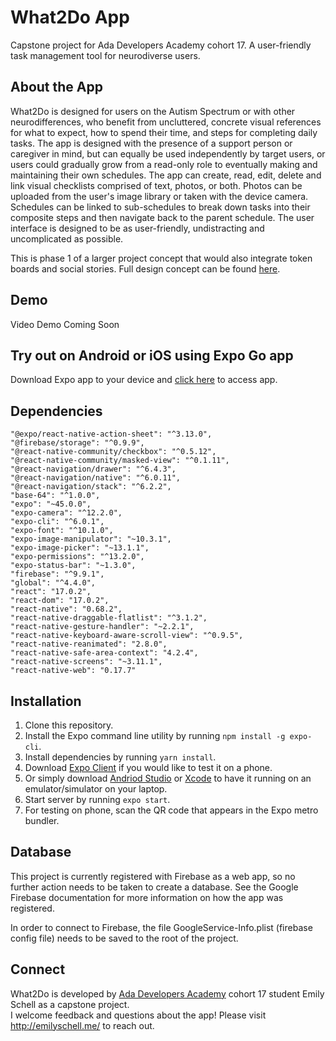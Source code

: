 # What2Do App

Capstone project for Ada Developers Academy cohort 17. A user-friendly task management tool for neurodiverse users.

## About the App

What2Do is designed for users on the Autism Spectrum or with other neurodifferences, who benefit from uncluttered, concrete visual references for what to expect, how to spend their time, and steps for completing daily tasks. The app is designed with the presence of a support person or caregiver in mind, but can equally be used independently by target users, or users could gradually grow from a read-only role to eventually making and maintaining their own schedules. The app can create, read, edit, delete and link visual checklists comprised of text, photos, or both. Photos can be uploaded from the user's image library or taken with the device camera. Schedules can be linked to sub-schedules to break down tasks into their composite steps and then navigate back to the parent schedule. The user interface is designed to be as user-friendly, undistracting and uncomplicated as possible.

This is phase 1 of a larger project concept that would also integrate token boards and social stories. Full design concept can be found [here](https://www.figma.com/file/LaCgoyu2Dk6wV2suQgrf9p/What2Do?node-id=2%3A2).

## Demo

Video Demo Coming Soon

## Try out on Android or iOS using Expo Go app

Download Expo app to your device and [click here](https://expo.dev/@lauraemilyschell/what2do) to access app.

## Dependencies

    "@expo/react-native-action-sheet": "^3.13.0",
    "@firebase/storage": "^0.9.9",
    "@react-native-community/checkbox": "^0.5.12",
    "@react-native-community/masked-view": "^0.1.11",
    "@react-navigation/drawer": "^6.4.3",
    "@react-navigation/native": "^6.0.11",
    "@react-navigation/stack": "^6.2.2",
    "base-64": "^1.0.0",
    "expo": "~45.0.0",
    "expo-camera": "^12.2.0",
    "expo-cli": "^6.0.1",
    "expo-font": "^10.1.0",
    "expo-image-manipulator": "~10.3.1",
    "expo-image-picker": "~13.1.1",
    "expo-permissions": "^13.2.0",
    "expo-status-bar": "~1.3.0",
    "firebase": "^9.9.1",
    "global": "^4.4.0",
    "react": "17.0.2",
    "react-dom": "17.0.2",
    "react-native": "0.68.2",
    "react-native-draggable-flatlist": "^3.1.2",
    "react-native-gesture-handler": "~2.2.1",
    "react-native-keyboard-aware-scroll-view": "^0.9.5",
    "react-native-reanimated": "2.8.0",
    "react-native-safe-area-context": "4.2.4",
    "react-native-screens": "~3.11.1",
    "react-native-web": "0.17.7"

## Installation

1. Clone this repository.
2. Install the Expo command line utility by running `npm install -g expo-cli`.
3. Install dependencies by running `yarn install`.
4. Download [Expo Client](https://apps.apple.com/us/app/expo-client/id982107779) if you would like to test it on a phone.
5. Or simply download [Andriod Studio](https://developer.android.com/studio) or [Xcode](https://apps.apple.com/us/app/xcode/id497799835?mt=12) to have it running on an emulator/simulator on your laptop.
6. Start server by running `expo start`.
7. For testing on phone, scan the QR code that appears in the Expo metro bundler.

## Database

This project is currently registered with Firebase as a web app, so no further action needs to be taken to create a database. See the Google Firebase documentation for more information on how the app was registered.

In order to connect to Firebase, the file GoogleService-Info.plist (firebase config file) needs to be saved to the root of the project.

## Connect

What2Do is developed by [Ada Developers Academy](https://adadevelopersacademy.org/) cohort 17 student Emily Schell as a capstone project.<br>
I welcome feedback and questions about the app! Please visit http://emilyschell.me/ to reach out.
